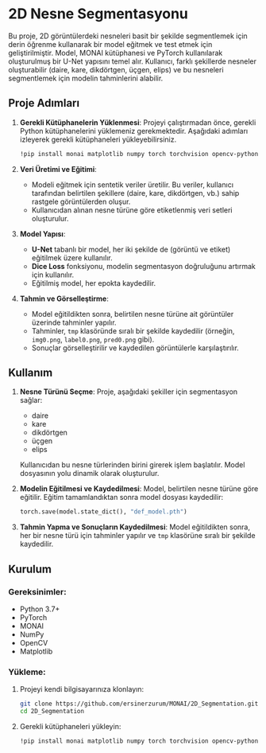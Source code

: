 # 2D Nesne Segmentasyonu

Bu proje, 2D görüntülerdeki nesneleri basit bir şekilde segmentlemek için derin öğrenme kullanarak bir model eğitmek ve test etmek için geliştirilmiştir. Model, MONAI kütüphanesi ve PyTorch kullanılarak oluşturulmuş bir U-Net yapısını temel alır. Kullanıcı, farklı şekillerde nesneler oluşturabilir (daire, kare, dikdörtgen, üçgen, elips) ve bu nesneleri segmentlemek için modelin tahminlerini alabilir.

## Proje Adımları

1. **Gerekli Kütüphanelerin Yüklenmesi**:
   Projeyi çalıştırmadan önce, gerekli Python kütüphanelerini yüklemeniz gerekmektedir. Aşağıdaki adımları izleyerek gerekli kütüphaneleri yükleyebilirsiniz.

    ```bash
    !pip install monai matplotlib numpy torch torchvision opencv-python
    ```

2. **Veri Üretimi ve Eğitimi**:
   - Modeli eğitmek için sentetik veriler üretilir. Bu veriler, kullanıcı tarafından belirtilen şekillere (daire, kare, dikdörtgen, vb.) sahip rastgele görüntülerden oluşur.
   - Kullanıcıdan alınan nesne türüne göre etiketlenmiş veri setleri oluşturulur.
   
3. **Model Yapısı**:
   - **U-Net** tabanlı bir model, her iki şekilde de (görüntü ve etiket) eğitilmek üzere kullanılır.
   - **Dice Loss** fonksiyonu, modelin segmentasyon doğruluğunu artırmak için kullanılır.
   - Eğitilmiş model, her epokta kaydedilir.

4. **Tahmin ve Görselleştirme**:
   - Model eğitildikten sonra, belirtilen nesne türüne ait görüntüler üzerinde tahminler yapılır.
   - Tahminler, `tmp` klasöründe sıralı bir şekilde kaydedilir (örneğin, `img0.png`, `label0.png`, `pred0.png` gibi).
   - Sonuçlar görselleştirilir ve kaydedilen görüntülerle karşılaştırılır.

## Kullanım

1. **Nesne Türünü Seçme**:
   Proje, aşağıdaki şekiller için segmentasyon sağlar:
   - daire
   - kare
   - dikdörtgen
   - üçgen
   - elips

   Kullanıcıdan bu nesne türlerinden birini girerek işlem başlatılır. Model dosyasının yolu dinamik olarak oluşturulur.

2. **Modelin Eğitilmesi ve Kaydedilmesi**:
   Model, belirtilen nesne türüne göre eğitilir. Eğitim tamamlandıktan sonra model dosyası kaydedilir:
   
    ```python
    torch.save(model.state_dict(), "def_model.pth")
    ```

3. **Tahmin Yapma ve Sonuçların Kaydedilmesi**:
   Model eğitildikten sonra, her bir nesne türü için tahminler yapılır ve `tmp` klasörüne sıralı bir şekilde kaydedilir.

## Kurulum

### Gereksinimler:
- Python 3.7+
- PyTorch
- MONAI
- NumPy
- OpenCV
- Matplotlib

### Yükleme:

1. Projeyi kendi bilgisayarınıza klonlayın:

    ```bash
    git clone https://github.com/ersinerzurum/MONAI/2D_Segmentation.git
    cd 2D_Segmentation
    ```

2. Gerekli kütüphaneleri yükleyin:

    ```bash
    !pip install monai matplotlib numpy torch torchvision opencv-python
    ```

